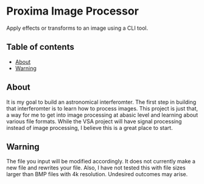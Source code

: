 # Proxima Image Processor

Apply effects or transforms to an image using a CLI tool. 

## Table of contents
* [About](#about)
* [Warning](#warning)

## About

It is my goal to build an astronomical interferomter. The first step in building that interferomter is to learn how to process images. This project is just that, a way for me to get into image processing at  abasic level and learning about various file formats. While the VSA project will have signal processing instead of image processing, I believe this is a great place to start. 

## Warning

The file you input will be modified accordingly. It does not currently make a new file and rewrites your file. Also, I have not tested this with file sizes larger than BMP files with 4k resolution. Undesired outcomes may arise. 

